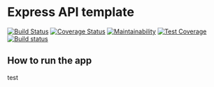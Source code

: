 # Express API template

[![Build Status](https://travis-ci.com/Sevendaye/express-api-template.svg?token=rJxcgFT8fJ9zyDtCCLLx&branch=main)](https://travis-ci.com/Sevendaye/express-api-template)
[![Coverage Status](https://coveralls.io/repos/github/Sevendaye/express-api-template/badge.svg?branch=main)](https://coveralls.io/github/Sevendaye/express-api-template?branch=main)
[![Maintainability](https://api.codeclimate.com/v1/badges/6f32491de7600fd4946a/maintainability)](https://codeclimate.com/github/Sevendaye/express-api-template/maintainability)
[![Test Coverage](https://api.codeclimate.com/v1/badges/6f32491de7600fd4946a/test_coverage)](https://codeclimate.com/github/Sevendaye/express-api-template/test_coverage)
[![Build status](https://ci.appveyor.com/api/projects/status/sf766qq4hq0e6bxw?svg=true)](https://ci.appveyor.com/project/Sevendaye/express-api-template)


## How to run the app

test